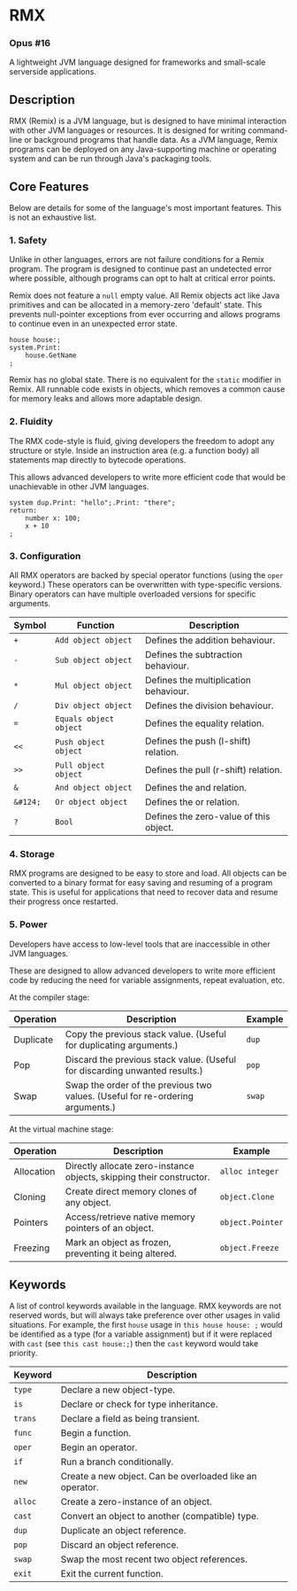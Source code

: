 RMX
=====

### Opus #16

A lightweight JVM language designed for frameworks and small-scale serverside applications.

## Description

RMX (Remix) is a JVM language, but is designed to have minimal interaction with other JVM languages or resources.
It is designed for writing command-line or background programs that handle data. As a JVM language, Remix programs can be deployed on any Java-supporting machine or operating system and can be run through Java's packaging tools.

## Core Features

Below are details for some of the language's most important features.
This is not an exhaustive list.

### 1. Safety

Unlike in other languages, errors are not failure conditions for a Remix program.
The program is designed to continue past an undetected error where possible, although programs can opt to halt at critical error points.

Remix does not feature a `null` empty value.
All Remix objects act like Java primitives and can be allocated in a memory-zero 'default' state. This prevents null-pointer exceptions from ever occurring and allows programs to continue even in an unexpected error state.
```rmx
house house:;
system.Print:
    house.GetName
;
```

Remix has no global state.
There is no equivalent for the `static` modifier in Remix. All runnable code exists in objects, which removes a common cause for memory leaks and allows more adaptable design.

### 2. Fluidity

The RMX code-style is fluid, giving developers the freedom to adopt any structure or style.
Inside an instruction area (e.g. a function body) all statements map directly to bytecode operations.

This allows advanced developers to write more efficient code that would be unachievable in other JVM languages.

```rmx
system dup.Print: "hello";.Print: "there";
return:
    number x: 100;
    x + 10
;
```

### 3. Configuration

All RMX operators are backed by special operator functions (using the `oper` keyword.)
These operators can be overwritten with type-specific versions.
Binary operators can have multiple overloaded versions for specific arguments.

| Symbol   | Function               | Description                            |
|----------|------------------------|----------------------------------------|
| `+`      | `Add object object`    | Defines the addition behaviour.        |
| `-`      | `Sub object object`    | Defines the subtraction behaviour.     |
| `*`      | `Mul object object`    | Defines the multiplication behaviour.  |
| `/`      | `Div object object`    | Defines the division behaviour.        |
| `=`      | `Equals object object` | Defines the equality relation.         |
| `<<`     | `Push object object`   | Defines the push (l-shift) relation.   |
| `>>`     | `Pull object object`   | Defines the pull (r-shift) relation.   |
| `&`      | `And object object`    | Defines the and relation.              |
| `&#124;` | `Or object object`     | Defines the or relation.               |
| `?`      | `Bool`                 | Defines the zero-value of this object. |

### 4. Storage

RMX programs are designed to be easy to store and load. All objects can be converted to a binary format for easy saving and resuming of a program state.
This is useful for applications that need to recover data and resume their progress once restarted.

### 5. Power

Developers have access to low-level tools that are inaccessible in other JVM languages.

These are designed to allow advanced developers to write more efficient code by reducing the need for variable assignments, repeat evaluation, etc. 

At the compiler stage:

| Operation | Description                                                                    | Example         |
|-----------|--------------------------------------------------------------------------------|-----------------|
| Duplicate | Copy the previous stack value. (Useful for duplicating arguments.)             | `dup`           |
| Pop       | Discard the previous stack value. (Useful for discarding unwanted results.)    | `pop`           |
| Swap      | Swap the order of the previous two values. (Useful for re-ordering arguments.) | `swap`          |


At the virtual machine stage:

| Operation  | Description                                                          | Example          |
|------------|----------------------------------------------------------------------|------------------|
| Allocation | Directly allocate zero-instance objects, skipping their constructor. | `alloc integer`  |
| Cloning    | Create direct memory clones of any object.                           | `object.Clone`   |
| Pointers   | Access/retrieve native memory pointers of an object.                 | `object.Pointer` |
| Freezing   | Mark an object as frozen, preventing it being altered.               | `object.Freeze`  |

## Keywords

A list of control keywords available in the language.
RMX keywords are not reserved words, but will always take preference over other usages in valid situations.
For example, the first `house` usage in `this house house: ;` would be identified as a type (for a variable assignment) but if it were replaced with `cast` (see `this cast house:;`) then the `cast` keyword would take priority.

| Keyword | Description                                              |
|---------|----------------------------------------------------------|
| `type`  | Declare a new object-type.                               |
| `is`    | Declare or check for type inheritance.                   |
| `trans` | Declare a field as being transient.                      |
| `func`  | Begin a function.                                        |
| `oper`  | Begin an operator.                                       |
| `if`    | Run a branch conditionally.                              |
| `new`   | Create a new object. Can be overloaded like an operator. |
| `alloc` | Create a zero-instance of an object.                     |
| `cast`  | Convert an object to another (compatible) type.          |
| `dup`   | Duplicate an object reference.                           |
| `pop`   | Discard an object reference.                             |
| `swap`  | Swap the most recent two object references.              |
| `exit`  | Exit the current function.                               |
